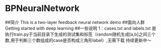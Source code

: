 # BPNeuralNetwork
##简介
This is a two-layer feedback neural network demo
##面向人群
Getting started with deep learning
##一些说明
1：cases.txt and labels.txt 是执行train.py于当前目录下生成的测试集和标签（random随机生成[a,b]之间三个数,用于判断三个数组成的case是否构成三角形label）,无需下载
持续更新中～
